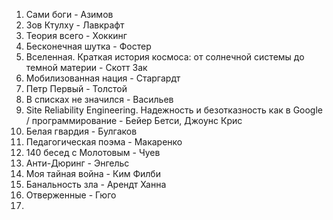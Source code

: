 1. Сами боги - Азимов
2. Зов Ктулху - Лавкрафт 
3. Теория всего - Хоккинг 
4. Бесконечная шутка - Фостер
5. Вселенная. Краткая история космоса: от солнечной системы до темной материи -  Скотт Зак
6. Мобилизованная нация - Старгардт
7. Петр Первый - Толстой 
8. В списках не значился - Васильев 
9.  Site Reliability Engineering. Надежность и безотказность как в Google / программирование - Бейер Бетси, Джоунс Крис
10. Белая гвардия - Булгаков
11. Педагогическая поэма - Макаренко 
12. 140 бесед с Молотовым - Чуев
13. Анти-Дюринг - Энгельс 
14. Моя тайная война - Ким Филби 
15. Банальность зла  - Арендт Ханна 
16. Отверженные - Гюго
17. 
